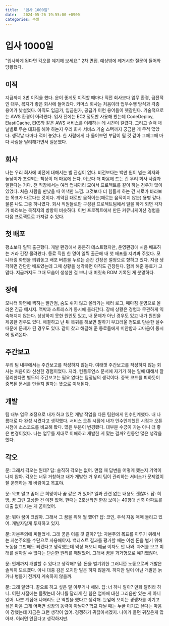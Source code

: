 ```yaml
---
title:  "입사 1000일"
date:   2024-05-26 19:55:00 +0900
categories: 수필
---
```


# 입사 1000일

"입사하게 된다면 각오를 얘기해 보세요." 2차 면접. 예상밖에 레거시한 질문이 들어와 당황했다.

## 이직
지금까지 3번 이직을 했다. 운이 좋게도 이직할 때마다 직전 회사보다 업무 환경, 금전적인 대우, 복지가 좋은 회사에 들어갔다. 커머스 회사는 처음이라 업무수행 방식과 각종 용어가 낯설었다. 아직도 입금가, 입금원가, 공급가 이런 용어들이 헷갈린다. 기술적으로는 AWS 환경이 어려웠다. 입사 전에는 EC2 정도만 사용해 봤는데 CodeDeploy, ElastiCache, EKS와 같은 AWS 서비스를 이해하는 데 시간이 걸렸다.
그리고 슬랙 채널별로 무슨 대화를 해야 하는지 우리 회사 서비스 기술 스택까지 궁금한 게 무척 많았다. 생각날 때마다 적어 놓았다. 한 사람에게 다 물어보면 부담이 될 것 같아 그때그때 마다 사람을 달리해가면서 질문했다.

## 회사
나는 우리 회사에 비전에 대해서는 별 관심이 없다. 비전보다는 백만 원이 넘는 의자와 높낮이가 조절되는 책상이 더 마음에 든다. 이보다 더 마음에 드는 건 우리 회사 사람과 일한다는 거다. 전 직장에서는 여러 업체끼리 모여서 프로젝트를 같이 하는 경우가 많이 있었다. 처음 사람을 만났을 때 어색한 느낌. 그것보다 더 힘들게 하는 건 서로가 바라보는 목표가 다르다는 것이다. 계약된 대로만 움직이는(때로는 움직이지 않는) 용병 같다. 물론 나도 그중 하나였다.
회사 직원들로만 구성된 프로젝트팀에서 일을 하게 되면 각자가 바라보는 목적지의 방향이 비슷하다. 이번 프로젝트에서 만든 커뮤니케이션 경험을 다음 프로젝트로 가져갈 수 있다.

## 첫 배포
평소보다 일찍 출근했다. 개발 환경에서 충분히 테스트했지만, 운영환경에 처음 배포하는 거라 긴장 몰려왔다. 동료 직원 한 명이 일찍 출근해 내 첫 배포를 지켜봐 주었다. 모니터링 화면을 띄워놓고 배포 버튼을 누르는 순간 긴장은 절정으로 향하고 있다. 지금 생각하면 간단한 배포였는데 그때 상황을 생각하면 아직도 긴장된다. 함께 해준 동료가 고맙다. 지금까지도 그때 모습이 생생한 걸 보니 내 머릿속 ROM 기록된 게 분명하다.

## 장애
모니터 화면에 찍히는 빨간점, 숨도 쉬지 않고 올라가는 에러 로그, 때마침 운영으로 올라온 긴급 메시지. 맥박과 스트레스가 동시에 올라간다. 장애 상황은 경험과 무관하게 익숙해지지 않는다. 상상하지 못한 원인도 있고, 내 문제가 아닌 경우도 있고 내가 원인을 제공한 경우도 있다. 해결하고 난 뒤 복귀를 해보면 말하기 부끄러울 정도로 단순한 실수 때문에 문제가 된 경우도 있다. 같이 찾고 해결해 준 동료들에게 미안함과 고마움이 동시에 밀려온다.

## 주간보고
우리 팀 내부에서는 주간보고를 작성하지 않는다. 여태껏 주간보고를 작성하지 않는 회사는 처음이라 신선한 경험이었다. 지라, 컨플루언스 문서에 자기가 하는 일에 대해서 잘 정리한다면 별도의 주간보고는 필요 없다는 팀장님의 생각이다. 중복 코드를 피하듯이 중복된 문서를 만들지 말자는 뜻으로 이해된다.

## 개발
팀 내부 업무 조정으로 내가 하고 있던 개발 작업을 다른 팀원에게 인수인계했다. 내 나름대로 다 완성 시켰다고 생각했다. 서비스 오픈 시점에 내가 인수인계했던 시점과 오픈 시점에 소스코드를 비교해 봤다. 많은 부분이 변경됐다. 대부분 수긍이 가는 아니 더 좋은 변경이었다. 나는 업무를 제대로 이해하고 개발한 게 맞는 걸까? 한동안 많은 생각을 했다.

## 각오
문: 그래서 각오는 뭔데?
답: 솔직히 각오는 없어. 면접 때 답변을 어떻게 했는지 기억이 나지 않아. 각오는 너무 거창하고 내가 개발한 거 우리 팀이 관리하는 서비스가 문제없이 잘 운영하는 게 바람이고 목표야.

문: 목표 말고 좀더 큰 희망이나 꿈 같은 거 있어? 일과 관련 없는 내용도 괜찮아.
답: 희망, 꿈 그런 고상한 건 이젠 없어. 한때는 2호선라인 한강 보이는 40평대 신축 아파트를 대출 없이 사는 게 꿈이었어.

문: 뭐야 꿈이 크잖아. 그래서 그 꿈을 위해 뭘 했어?
답: 코인, 주식 자동 매매 돌리고 있어. 개발자답게 투자하고 있지.

문: 자본주의에 찌들었네. 그래 꿈은 이룰 것 같아?
답: 자본주의 목표를 이루기 위해서는 자본주의를 수단으로 사용해야지. 백테스트 결과를 평가할 때는 이젠 돈을 벌기 위해 노동을 그만해도 되겠다고 생각했는데 막상 해보니 예금 이자도 안 나와. 과거를 보고 미래를 살아갈 수 없다는 단순한 원리를 깨달았어. 그래서 꿈을 과거형으로 얘기했잖아.

문: 언제까지 개발할 수 있다고 생각해?
답: 돈을 벌기위한 그러니깐 노동으로써 개발은 솔직히 모르겠다. 아니 대충 감은 오지만 말은 하지 않을게. 하지만 일이 아닌 개발은 늙거나 병들기 전까지 계속하지 않을까.

문: 그래 알았다. 끝으로 하고 싶은 말 아무거나 해봐.
답: 너 하니 알아? 만화 달려라 하니. 어린 시절에는 몰랐는데 하니를 달리게 한 힘은 엄마에 대한 그리움만 있는 게 아니었어. 나쁜 계집애 나애리도 큰 역할을 했다고 생각해. 눈앞에 보이는 경쟁자를 이기고 싶은 마음 그게 어쩌면 성장의 동력이 아닐까? 학교 다닐 때는 누굴 이기고 싶다는 마음이 강했는데 지금은 그런 생각이 없어. 경쟁하기 귀찮아서겠지. 나이가 들면 귀찮은게 많아져. 이러면 안된다고 생각하지만.